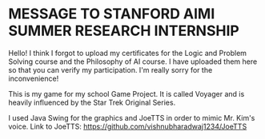 # MESSAGE TO STANFORD AIMI SUMMER RESEARCH INTERNSHIP
Hello! I think I forgot to upload my certificates for the Logic and Problem Solving course and the Philosophy of AI course. I have uploaded them here so that you can verify my participation. I'm really sorry for the inconvenience!

This is my game for my school Game Project. It is called Voyager and is heavily influenced by the Star Trek Original Series.

I used Java Swing for the graphics and JoeTTS in order to mimic Mr. Kim's voice.
Link to JoeTTS: https://github.com/vishnubharadwaj1234/JoeTTS

